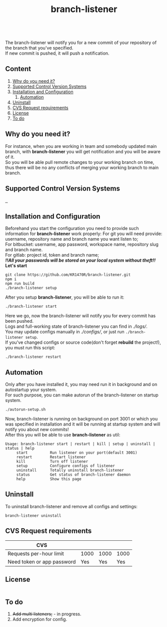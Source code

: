 


<p align="center">
	<strong>
		<h1 align="center">branch-listener</h1>
	</strong>
</p>
<p align="center">
  <a aria-label="branch-listener version"
    <img alt="" src="https://badgen.net/badge/branch-listener/7.0.3/grey">
  </a>
  <a aria-label="Node.js version">
    <img alt="" src="https://badgen.net/badge/node/>=18/green">
  </a>
  <a aria-label="NPM version">
    <img alt="" src="https://badgen.net/badge/npm/>=8.17/purple">
  </a>
  <a aria-label="Typescript version">
    <img alt="" src="https://badgen.net/badge/typescript/>=4/blue">
  </a>
</p>
<p align="center">
	<a aria-label="Axios version">
	    <img alt="" src="https://badgen.net/badge/axios/>=4/pink">
	  </a>
	  <a aria-label="Express version">
	    <img alt="" src="https://badgen.net/badge/express/>=4.18/red">
	  </a>
	    <a aria-label="Zsh/bash">
	    <img alt="" src="https://badgen.net/badge/bash/zsh/black">
	  </a>
	  </a>
	    <a aria-label="Linux">
	    <img alt="" src="https://badgen.net/badge/linux/any//yellow">
	  </a>
  </p>

The branch-listener will notify you for a new commit of your repository of the branch that you've specified.\
If new commit is pushed, it will push a notification.

## Content

1. [Why do you need it? ][1]
2. [Supported Control Version Systems][2]
3. [Installation and Configuration][3]
    1) [Automation][3.1]
4. [Uninstall][4]
5. [CVS Request requirements][5]
6. [License][6]
7. [To do][7]

## Why do you need it?
For instance, when you are working in team and somebody updated main branch, with **branch-listener** you will get notification and you will be aware of it.\
So you will be able pull remote changes to your working branch on time, thus there will be no any conflicts of merging your working branch to main branch.
## Supported Control Version Systems
<a href="https://github.com">
  <img alt="" src="https://img.shields.io/badge/github-%23121011.svg?style=for-the-badge&logo=github&logoColor=white">
</a><a href="https://bitbucket.org">
  <img alt="" src="https://img.shields.io/badge/bitbucket-%230047B3.svg?style=for-the-badge&logo=bitbucket&logoColor=white">
</a><a href="https://gitlab.com">
  <img alt="" src="https://img.shields.io/badge/gitlab-%23181717.svg?style=for-the-badge&logo=gitlab&logoColor=white">
</a>


## Installation and Configuration
Beforehand you start the configuration you need to provide such information for **branch-listener** work properly:
For git you will need provide: username, repository name and branch name you want listen to;\
For bitbucket: username, app password, workspace name, repository slug and branch name.\
For gitlab: project id, token and branch name;\
***‼️All your passwords will be stored on your local system without theft‼️***\
 **Let's start**
 
    git clone https://github.com/KR1470R/branch-listener.git
    npm i
    npm run build
    ./branch-listener setup
After you setup **branch-listener**, you will be able to run it:

    ./branch-listener start
Here we go, now the branch-listener will notify you for every commit has been pushed.\
Logs and full-working state of branch-listener you can find in *./logs/*.\
You may update configs manually in *./configs/*, or just run `./branch-listener setup`.\
If you've changed configs or source code(don't forget **rebuild** the project!), you must run this script:

    ./branch-listener restart

## Automation
Only after you have installed it, you may need run it in background and on autostartup your system.\
For such purpose, you can make autorun of the branch-listener on startup system.

    ./autorun-setup.sh
Now, branch-listener is running on background on port 3001 or which you was specified in installation and it will be running at startup system and will notify you about new commits!\
After this you will be able to use **branch-listener** as util:

    Usage: branch-listener start | restart | kill | setup | uninstall | status | help
         start          Run listener on your port(default 3001)
         restart        Restart listener
         kill           Turn off listener
         setup          Configure configs of listener
         uninstall      Totally uninstall branch-listener
         status         Get status of branch-listener daemon
         help           Show this page

## Uninstall
To uninstall branch-listener and remove all configs and settings: 

    branch-listener uninstall

## CVS Request requirements
| CVS | <img alt="" src="https://img.shields.io/badge/github-%23121011.svg?style=for-the-badge&logo=github&logoColor=white">	| <img alt="" src="https://img.shields.io/badge/bitbucket-%230047B3.svg?style=for-the-badge&logo=bitbucket&logoColor=white"> | <img alt="" src="https://img.shields.io/badge/gitlab-%23181717.svg?style=for-the-badge&logo=gitlab&logoColor=white"> |
|----------------------------|-------|-------|-------|
| Requests per-hour limit    | 1000  | 1000  | 1000  |
| Need token or app password | Yes   | Yes   | Yes   |
## License
<img alt="" src="https://camo.githubusercontent.com/982edb824038d4ed388cf47101d10d06c1e9e5cc2b23b32a15ead6185e35430e/68747470733a2f2f7777772e676e752e6f72672f67726170686963732f67706c76332d6f722d6c617465722e706e67">

## To do
1. ~~Add multi listeners;~~ - in progress.
2. Add encryption for config.

[1]:https://github.com/KR1470R/branch-listener#why-do-you-need-it
[2]:https://github.com/KR1470R/branch-listener#supported-control-version-systems
[3]:https://github.com/KR1470R/branch-listener#installation-and-configuration
[3.1]:https://github.com/KR1470R/branch-listener#automation
[4]:https://github.com/KR1470R/branch-listener#uninstall
[5]:https://github.com/KR1470R/branch-listener#cvs-request-requirements
[6]:https://github.com/KR1470R/branch-listener#license
[7]:https://github.com/KR1470R/branch-listener#to-do

